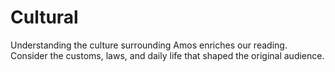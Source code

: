 # Cultural

Understanding the culture surrounding Amos enriches our reading. Consider the customs, laws, and daily life that shaped the original audience.

